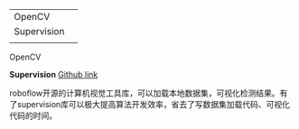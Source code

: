 
|             |     |
| ----------- | --- |
| OpenCV      |     |
| Supervision |     |
|             |     |

OpenCV


**Supervision**
	[Github link](https://github.com/roboflow/supervision)

roboflow开源的计算机视觉工具库，可以加载本地数据集，可视化检测结果。有了supervision库可以极大提高算法开发效率，省去了写数据集加载代码、可视化代码的时间。